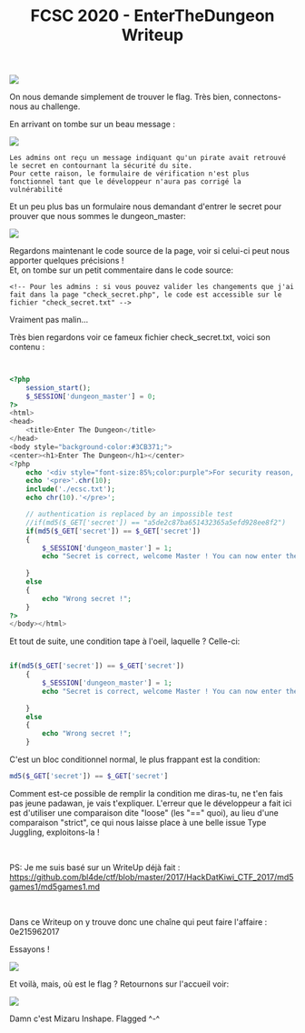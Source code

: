 <center><h1>FCSC 2020 - EnterTheDungeon Writeup</h1></center>

<br>
<br>

<img src="https://img.onii.wtf/i/mkegy.png">

On nous demande simplement de trouver le flag. Très bien, connectons-nous au challenge.

En arrivant on tombe sur un beau message : 

<img src="https://img.onii.wtf/i/dljkn.png">

<br>

```
Les admins ont reçu un message indiquant qu'un pirate avait retrouvé le secret en contournant la sécurité du site.
Pour cette raison, le formulaire de vérification n'est plus fonctionnel tant que le développeur n'aura pas corrigé la vulnérabilité
```

Et un peu plus bas un formulaire nous demandant d'entrer le secret pour prouver que nous sommes le dungeon_master: 

<img src="https://img.onii.wtf/i/ym8xs.png">

Regardons maintenant le code source de la page, voir si celui-ci peut nous apporter quelques précisions ! 
<br>
Et, on tombe sur un petit commentaire dans le code source:
```
<!-- Pour les admins : si vous pouvez valider les changements que j'ai fait dans la page "check_secret.php", le code est accessible sur le fichier "check_secret.txt" -->
```

Vraiment pas malin...
<br>

Très bien regardons voir ce fameux fichier check_secret.txt, voici son contenu :

```php


<?php
	session_start();
	$_SESSION['dungeon_master'] = 0;
?>
<html>
<head>
	<title>Enter The Dungeon</title>
</head>
<body style="background-color:#3CB371;">
<center><h1>Enter The Dungeon</h1></center>
<?php
	echo '<div style="font-size:85%;color:purple">For security reason, secret check is disable !</div><br />';
	echo '<pre>'.chr(10);
	include('./ecsc.txt');
	echo chr(10).'</pre>';

	// authentication is replaced by an impossible test
	//if(md5($_GET['secret']) == "a5de2c87ba651432365a5efd928ee8f2")
	if(md5($_GET['secret']) == $_GET['secret'])
	{
		$_SESSION['dungeon_master'] = 1;
		echo "Secret is correct, welcome Master ! You can now enter the dungeon";
		
	}
	else
	{
		echo "Wrong secret !";
	}
?>
</body></html>
```

Et tout de suite, une condition tape à l'oeil, laquelle ? Celle-ci:

```php

if(md5($_GET['secret']) == $_GET['secret'])
	{
		$_SESSION['dungeon_master'] = 1;
		echo "Secret is correct, welcome Master ! You can now enter the dungeon";
		
	}
	else
	{
		echo "Wrong secret !";
    }
```

C'est un bloc conditionnel normal, le plus frappant est la condition:
```php
md5($_GET['secret']) == $_GET['secret']
```

Comment est-ce possible de remplir la condition me diras-tu, ne t'en fais pas jeune padawan, je vais t'expliquer.
L'erreur que le développeur a fait ici est d'utiliser une comparaison dite "loose" (les "==" quoi), au lieu d'une comparaison "strict", ce qui nous laisse place à une belle issue Type Juggling, exploitons-la !

<br>

PS: Je me suis basé sur un WriteUp déjà fait : https://github.com/bl4de/ctf/blob/master/2017/HackDatKiwi_CTF_2017/md5games1/md5games1.md

<br>

Dans ce Writeup on y trouve donc une chaîne qui peut faire l'affaire : 0e215962017
<br>

Essayons ! 

<img src="https://img.onii.wtf/i/hbgil.png">

Et voilà, mais, où est le flag ? Retournons sur l'accueil voir:

<img src="https://img.onii.wtf/i/yvg0s.png">

Damn c'est Mizaru Inshape. Flagged ^-^
